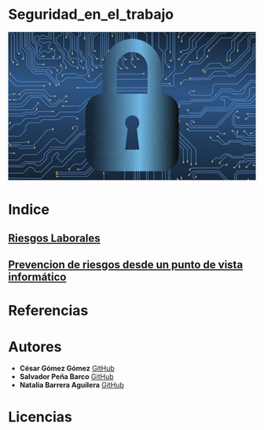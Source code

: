 # Seguridad_en_el_trabajo
![Seguridad en el Trabajo](/img/Seguridad_Informatica-1.jpg)
# Indice
## [Riesgos Laborales](Riesgos_laborales.md) 
## [Prevencion de riesgos desde un punto de vista informático](PrevencionRiesgos.md)

# Referencias 

# Autores
* **César Gómez Gómez** [GitHub](https://github.com/CGoGomez)
* **Salvador Peña Barco** [GitHub](https://github.com/salvaa05)
* **Natalia Barrera Aguilera** [GitHub](https://github.com/Nathillas)

# Licencias 
